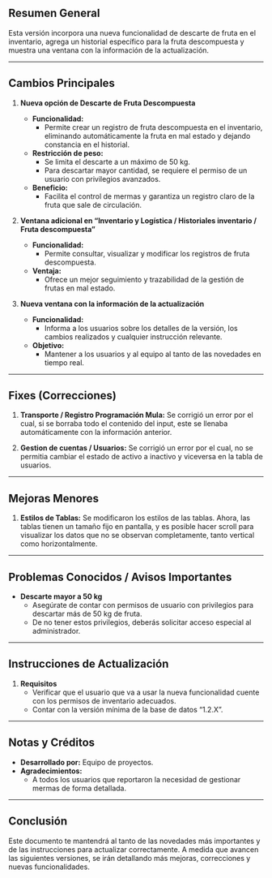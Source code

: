 
## Resumen General
Esta versión incorpora una nueva funcionalidad de descarte de fruta en el inventario, agrega un historial específico para la fruta descompuesta y muestra una ventana con la información de la actualización.

---

## Cambios Principales

1. **Nueva opción de Descarte de Fruta Descompuesta**  
   - **Funcionalidad:**
     - Permite crear un registro de fruta descompuesta en el inventario, eliminando automáticamente la fruta en mal estado y dejando constancia en el historial.  
   - **Restricción de peso:**
     - Se limita el descarte a un máximo de 50 kg.
     - Para descartar mayor cantidad, se requiere el permiso de un usuario con privilegios avanzados.
   - **Beneficio:**
     - Facilita el control de mermas y garantiza un registro claro de la fruta que sale de circulación.

2. **Ventana adicional en “Inventario y Logística / Historiales inventario / Fruta descompuesta”**  
   - **Funcionalidad:**
     - Permite consultar, visualizar y modificar los registros de fruta descompuesta.  
   - **Ventaja:**
     - Ofrece un mejor seguimiento y trazabilidad de la gestión de frutas en mal estado.

3. **Nueva ventana con la información de la actualización**  
   - **Funcionalidad:**
     - Informa a los usuarios sobre los detalles de la versión, los cambios realizados y cualquier instrucción relevante.
   - **Objetivo:**
     - Mantener a los usuarios y al equipo al tanto de las novedades en tiempo real.

---

## Fixes (Correcciones)

1. **Transporte / Registro Programación Mula:** Se corrigió un error por el cual, si se borraba todo el contenido del input, este se llenaba automáticamente con la información anterior.

2. **Gestion de cuentas / Usuarios:** Se corrigió un error por el cual, no se permitia cambiar el estado de activo a inactivo y viceversa en la tabla de usuarios.

---

## Mejoras Menores

1. **Estilos de Tablas:**   Se modificaron los estilos de las tablas. Ahora, las tablas tienen un tamaño fijo en pantalla, y es posible hacer scroll para visualizar los datos que no se observan completamente, tanto vertical como horizontalmente. 

---

## Problemas Conocidos / Avisos Importantes

- **Descarte mayor a 50 kg**  
  - Asegúrate de contar con permisos de usuario con privilegios para descartar más de 50 kg de fruta.  
  - De no tener estos privilegios, deberás solicitar acceso especial al administrador.

---

## Instrucciones de Actualización

1. **Requisitos**  
   - Verificar que el usuario que va a usar la nueva funcionalidad cuente con los permisos de inventario adecuados.  
   - Contar con la versión mínima de la base de datos “1.2.X”.

---

## Notas y Créditos

- **Desarrollado por:** Equipo de proyectos.  
- **Agradecimientos:**  
  - A todos los usuarios que reportaron la necesidad de gestionar mermas de forma detallada.

---

## Conclusión
Este documento  te mantendrá al tanto de las novedades más importantes y de las instrucciones para actualizar correctamente. A medida que avancen las siguientes versiones, se irán detallando más mejoras, correcciones y nuevas funcionalidades.
